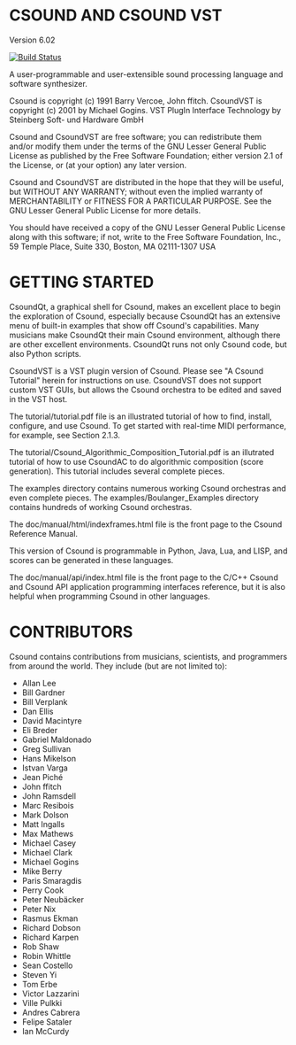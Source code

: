 # CSOUND AND CSOUND VST
Version 6.02

[![Build Status](https://travis-ci.org/csound/csound.svg?branch=develop)](https://travis-ci.org/csound/csound)

A user-programmable and user-extensible sound processing language
and software synthesizer.

Csound is copyright (c) 1991 Barry Vercoe, John ffitch.
CsoundVST is copyright (c) 2001 by Michael Gogins.
VST PlugIn Interface Technology by Steinberg Soft- und Hardware GmbH

Csound and CsoundVST are free software; you can redistribute them
and/or modify them under the terms of the GNU Lesser General Public
License as published by the Free Software Foundation; either
version 2.1 of the License, or (at your option) any later version.

Csound and CsoundVST are distributed in the hope that they will be useful,
but WITHOUT ANY WARRANTY; without even the implied warranty of
MERCHANTABILITY or FITNESS FOR A PARTICULAR PURPOSE.  See the
GNU Lesser General Public License for more details.

You should have received a copy of the GNU Lesser General Public
License along with this software; if not, write to the Free Software
Foundation, Inc., 59 Temple Place, Suite 330, Boston, MA
02111-1307 USA

# GETTING STARTED

CsoundQt, a graphical shell for Csound, makes an excellent place to begin 
the exploration of Csound, especially because CsoundQt has an extensive menu 
of built-in examples that show off Csound's capabilities. Many musicians make 
CsoundQt their main Csound environment, although there are other excellent 
environments. CsoundQt runs not only Csound code, but also Python scripts.

CsoundVST is a VST plugin version of Csound. Please see "A Csound Tutorial"
herein for instructions on use. CsoundVST does not support custom VST GUIs,
but allows the Csound orchestra to be edited and saved in the VST host.

The tutorial/tutorial.pdf file is an illustrated tutorial of how to 
find, install, configure, and use Csound. To get started with 
real-time MIDI performance, for example, see Section 2.1.3.

The tutorial/Csound_Algorithmic_Composition_Tutorial.pdf is an illutrated
tutorial of how to use CsoundAC to do algorithmic composition (score
generation). This tutorial includes several complete pieces.

The examples directory contains numerous working Csound orchestras and 
even complete pieces. The examples/Boulanger_Examples directory contains
hundreds of working Csound orchestras.

The doc/manual/html/indexframes.html file is the front page to the 
Csound Reference Manual.

This version of Csound is programmable in Python, Java, Lua, and LISP, 
and scores can be generated in these languages. 

The doc/manual/api/index.html file is the front page to the C/C++ 
Csound and Csound API application programming interfaces reference,
but it is also helpful when programming Csound in other languages.

# CONTRIBUTORS

Csound contains contributions from musicians, scientists, and programmers
from around the world. They include (but are not limited to):

* Allan Lee
* Bill Gardner
* Bill Verplank
* Dan Ellis
* David Macintyre
* Eli Breder
* Gabriel Maldonado
* Greg Sullivan
* Hans Mikelson
* Istvan Varga
* Jean Piché
* John ffitch
* John Ramsdell
* Marc Resibois
* Mark Dolson
* Matt Ingalls
* Max Mathews
* Michael Casey
* Michael Clark
* Michael Gogins
* Mike Berry
* Paris Smaragdis
* Perry Cook
* Peter Neubäcker
* Peter Nix
* Rasmus Ekman
* Richard Dobson
* Richard Karpen
* Rob Shaw
* Robin Whittle
* Sean Costello
* Steven Yi
* Tom Erbe
* Victor Lazzarini
* Ville Pulkki
* Andres Cabrera
* Felipe Sataler
* Ian McCurdy
